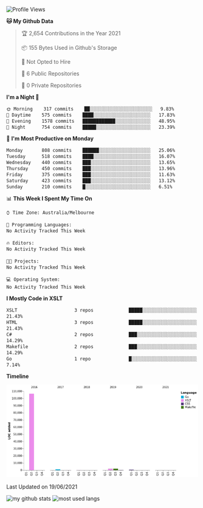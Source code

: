 <!--START_SECTION:waka-->
![Profile Views](http://img.shields.io/badge/Profile%20Views-0-blue)

**🐱 My Github Data** 

> 🏆 2,654 Contributions in the Year 2021
 > 
> 📦 155 Bytes Used in Github's Storage 
 > 
> 🚫 Not Opted to Hire
 > 
> 📜 6 Public Repositories 
 > 
> 🔑 0 Private Repositories  
 > 
**I'm a Night 🦉** 

```text
🌞 Morning    317 commits    ██░░░░░░░░░░░░░░░░░░░░░░░   9.83% 
🌆 Daytime    575 commits    ████░░░░░░░░░░░░░░░░░░░░░   17.83% 
🌃 Evening    1578 commits   ████████████░░░░░░░░░░░░░   48.95% 
🌙 Night      754 commits    █████░░░░░░░░░░░░░░░░░░░░   23.39%

```
📅 **I'm Most Productive on Monday** 

```text
Monday       808 commits    ██████░░░░░░░░░░░░░░░░░░░   25.06% 
Tuesday      518 commits    ████░░░░░░░░░░░░░░░░░░░░░   16.07% 
Wednesday    440 commits    ███░░░░░░░░░░░░░░░░░░░░░░   13.65% 
Thursday     450 commits    ███░░░░░░░░░░░░░░░░░░░░░░   13.96% 
Friday       375 commits    ███░░░░░░░░░░░░░░░░░░░░░░   11.63% 
Saturday     423 commits    ███░░░░░░░░░░░░░░░░░░░░░░   13.12% 
Sunday       210 commits    █░░░░░░░░░░░░░░░░░░░░░░░░   6.51%

```


📊 **This Week I Spent My Time On** 

```text
⌚︎ Time Zone: Australia/Melbourne

💬 Programming Languages: 
No Activity Tracked This Week

🔥 Editors: 
No Activity Tracked This Week

🐱‍💻 Projects: 
No Activity Tracked This Week

💻 Operating System: 
No Activity Tracked This Week

```

**I Mostly Code in XSLT** 

```text
XSLT                     3 repos             █████░░░░░░░░░░░░░░░░░░░░   21.43% 
HTML                     3 repos             █████░░░░░░░░░░░░░░░░░░░░   21.43% 
C#                       2 repos             ███░░░░░░░░░░░░░░░░░░░░░░   14.29% 
Makefile                 2 repos             ███░░░░░░░░░░░░░░░░░░░░░░   14.29% 
Go                       1 repo              █░░░░░░░░░░░░░░░░░░░░░░░░   7.14%

```


**Timeline**

![Chart not found](https://raw.githubusercontent.com/opoudjis/opoudjis/main/charts/bar_graph.png) 


 Last Updated on 19/06/2021
<!--END_SECTION:waka-->


![my github stats](https://github-readme-stats.vercel.app/api?username=opoudjis&show_icons=true&theme=tokyonight&line_height=27)
![most used langs](https://github-readme-stats.vercel.app/api/top-langs/?username=opoudjis&hide=css,html&theme=tokyonight)

<!--
**opoudjis/opoudjis** is a ✨ _special_ ✨ repository because its `README.md` (this file) appears on your GitHub profile.

Here are some ideas to get you started:

- 🔭 I’m currently working on ...
- 🌱 I’m currently learning ...
- 👯 I’m looking to collaborate on ...
- 🤔 I’m looking for help with ...
- 💬 Ask me about ...
- 📫 How to reach me: ...
- 😄 Pronouns: ...
- ⚡ Fun fact: ...
-->
